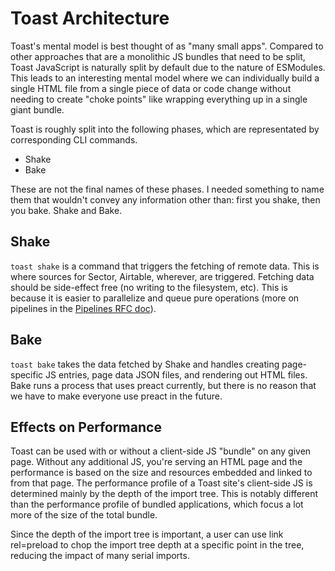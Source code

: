 # Toast Architecture

Toast's mental model is best thought of as "many small apps". Compared to other
approaches that are a monolithic JS bundles that need to be split, Toast
JavaScript is naturally split by default due to the nature of ESModules. This
leads to an interesting mental model where we can individually build a single
HTML file from a single piece of data or code change without needing to create
"choke points" like wrapping everything up in a single giant bundle.

Toast is roughly split into the following phases, which are representated by
corresponding CLI commands.

- Shake
- Bake

These are not the final names of these phases. I needed something to name them
that wouldn't convey any information other than: first you shake, then you bake.
Shake and Bake.

## Shake

`toast shake` is a command that triggers the fetching of remote data. This is
where sources for Sector, Airtable, wherever, are triggered. Fetching data
should be side-effect free (no writing to the filesystem, etc). This is because
it is easier to parallelize and queue pure operations (more on pipelines in the
[Pipelines RFC doc](TODO)).

## Bake

`toast bake` takes the data fetched by Shake and handles creating page-specific
JS entries, page data JSON files, and rendering out HTML files. Bake runs a
process that uses preact currently, but there is no reason that we have to make
everyone use preact in the future.

## Effects on Performance

Toast can be used with or without a client-side JS "bundle" on any given page.
Without any additional JS, you're serving an HTML page and the performance is
based on the size and resources embedded and linked to from that page. The
performance profile of a Toast site's client-side JS is determined mainly by the
depth of the import tree. This is notably different than the performance profile
of bundled applications, which focus a lot more of the size of the total bundle.

Since the depth of the import tree is important, a user can use link rel=preload
to chop the import tree depth at a specific point in the tree, reducing the
impact of many serial imports.
